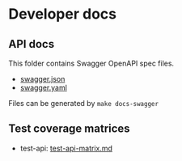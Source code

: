 # Developer docs

## API docs

 This folder contains Swagger OpenAPI spec files.

 - [swagger.json](swagger.json)
 - [swagger.yaml](swagger.yaml)

 Files can be generated by ```make docs-swagger```

## Test coverage matrices

 - test-api: [test-api-matrix.md](test-api-matrix.md)
